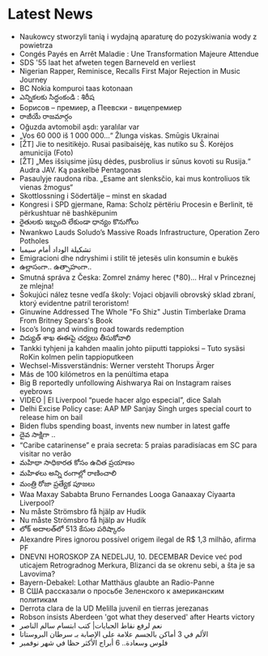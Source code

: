 # Latest News
-  Naukowcy stworzyli tanią i wydajną aparaturę do pozyskiwania wody z powietrza
-  Congés Payés en Arrêt Maladie : Une Transformation Majeure Attendue
-  SDS '55 laat het afweten tegen Barneveld en verliest
-  Nigerian Rapper, Reminisce, Recalls First Major Rejection in Music Journey
-  BC Nokia kompuroi taas kotonaan
-  ఎన్నికలకు సిద్ధంకండి : శిరీష
-  Борисов – премиер, а Пеевски - вицепремиер
-  రాజీయే రాజమార్గం
-  Oğuzda avtomobil aşdı: yaralılar var
-  „Vos 60 000 iš 1 000 000...“ Žlunga viskas. Smūgis Ukrainai
-  [ŽT] Jie to nesitikėjo. Rusai pasibaisėję, kas nutiko su Š. Korėjos amunicija (Foto)
-  [ŽT] „Mes išsiųsime jūsų dėdes, pusbrolius ir sūnus kovoti su Rusija.“ Audra JAV. Ką paskelbė Pentagonas
-  Pasaulyje raudona riba. „Esame ant slenksčio, kai mus kontroliuos tik vienas žmogus“
-  Skottlossning i Södertälje – minst en skadad
-  Kongresi i SPD gjermane, Rama: Scholz përtëriu Procesin e Berlinit, të përkushtuar në bashkëpunim
-  రైతులకు ఇబ్బంది లేకుండా ధాన్యం కొనుగోలు
-  Nwankwo Lauds Soludo’s Massive Roads Infrastructure, Operation Zero Potholes
-  تشكيلة الوداد أمام سيمبا
-  Emigracioni dhe ndryshimi i stilit të jetesës ulin konsumin e bukës
-  ఉల్లాసంగా.. ఉత్సాహంగా..
-  Smutná správa z Česka: Zomrel známy herec (†80)... Hral v Princeznej ze mlejna!
-  Šokujúci nález tesne vedľa školy: Vojaci objavili obrovský sklad zbraní, ktorý evidentne patril teroristom!
-  Ginuwine Addressed The Whole "Fo Shiz" Justin Timberlake Drama From Britney Spears's Book
-  Isco’s long and winding road towards redemption
-  విద్యుత్‌ శాఖ ఈఈపై చర్యలు తీసుకోవాలి
-  Tankki tyhjeni ja kahden maalin johto piiputti tappioksi – Tuto sysäsi RoKin kolmen pelin tappioputkeen
-  Wechsel-Missverständnis: Werner versteht Thorups Ärger
-  Más de 100 kilómetros en la penúltima etapa
-  Big B reportedly unfollowing Aishwarya Rai on Instagram raises eyebrows
-  VIDEO | El Liverpool “puede hacer algo especial”, dice Salah
-  Delhi Excise Policy case: AAP MP Sanjay Singh urges special court to release him on bail
-  Biden flubs spending boast, invents new number in latest gaffe
-  దైవ సాక్షిగా ..
-  “Caribe catarinense” e praia secreta: 5 praias paradisíacas em SC para visitar no verão
-  మహిథా సాధికారత కోసం ఉచిత ప్రయాణం
-  మహిళలు అన్ని రంగాల్లో రాణించాలి
-  మంత్రి రోజా ప్రత్యేక పూజలు
-  Waa Maxay Sababta Bruno Fernandes Looga Ganaaxay Ciyaarta Liverpool?
-  Nu måste Strömsbro få hjälp av Hudik
-  Nu måste Strömsbro få hjälp av Hudik
-  లోక్‌ అదాలత్‌లో 513 కేసుల పరిష్కారం
-  Alexandre Pires ignorou possível origem ilegal de R$ 1,3 milhão, afirma PF
-  DNEVNI HOROSKOP ZA NEDELJU, 10. DECEMBAR Device već pod uticajem Retrogradnog Merkura, Blizanci da se okrenu sebi, a šta je sa Lavovima?
-  Bayern-Debakel: Lothar Matthäus glaubte an Radio-Panne
-  В США рассказали о просьбе Зеленского к американским политикам
-  Derrota clara de la UD Melilla juvenil en tierras jerezanas
-  Robson insists Aberdeen 'got what they deserved' after Hearts victory
-  نعم لرفع نقاط الجبايات| كتب ابتسام سالم الناصر
-  الألم في 3 أماكن بالجسم علامة على الإصابة بـ سرطان البروستاتا
-  فلوس وسعادة.. 6 أبراج الأكثر حظا في شهر نوفمبر
